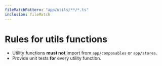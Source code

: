 ```yaml
---
fileMatchPattern: "app/utils/**/*.ts"
inclusion: fileMatch
---
```

# Rules for utils functions

- Utility functions **must not** import from `app/composables` or `app/stores`.
- Provide unit tests **for** every utility function.
